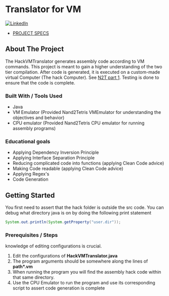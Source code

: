 # Translator for VM

[![LinkedIn][linkedin-shield]][linkedin-url]

- [PROJECT SPECS](https://www.nand2tetris.org/project07)

<!-- ABOUT THE PROJECT -->
## About The Project

The HackVMTranslator generates assembly code according to VM commands.
This project is meant to gain a higher understanding of the two tier compilation.
After code is generated, it is executed on a custom-made virtual Computer (The hack Computer). 
See [N2T part 1](https://www.nand2tetris.org). Testing is done to ensure that the code is complete.

### Built With / Tools Used

* Java
* VM Emulator (Provided Nand2Tetris VMEmulator for understanding the objectives and behavior)
* CPU emulator (Provided Nand2Tetris CPU emulator for running assembly programs)

### Educational goals
- Applying Dependency Inversion Principle
- Applying Interface Separation Principle
- Reducing complicated code into functions (applying Clean Code advice)
- Making Code readable (applying Clean Code advice)
- Applying Regex's
- Code Generation

<!-- GETTING STARTED -->
## Getting Started

You first need to assert that the hack folder is outside the src code. 
You can debug what directory java is on by doing the following print statement

``` java
System.out.println(System.getProperty("user.dir"));
```

### Prerequisites / Steps

knowledge of editing configurations is crucial.
1. Edit the configurations of **HackVMTranslator.java**
2. The program arguments should be somewhere along the lines of **path\*.vm**
3. When running the program you will find the assembly hack code within that same directory.
4. Use the CPU Emulator to run the program and use its corresponding script to assert code generation is complete


<!-- MARKDOWN LINKS & IMAGES -->
<!-- https://www.markdownguide.org/basic-syntax/#reference-style-links -->

[linkedin-shield]: https://img.shields.io/badge/-LinkedIn-black.svg?style=for-the-badge&logo=linkedin&colorB=555
[linkedin-url]: https://www.linkedin.com/in/bflo/
